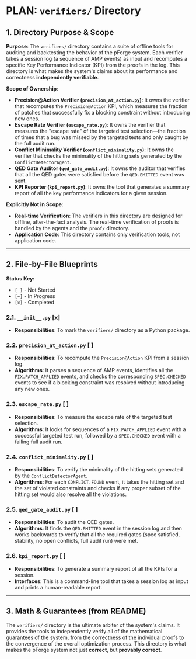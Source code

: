 # PLAN: `verifiers/` Directory

## 1. Directory Purpose & Scope

**Purpose**: The `verifiers/` directory contains a suite of offline tools for auditing and backtesting the behavior of the pForge system. Each verifier takes a session log (a sequence of AMP events) as input and recomputes a specific Key Performance Indicator (KPI) from the proofs in the log. This directory is what makes the system's claims about its performance and correctness **independently verifiable**.

**Scope of Ownership**:

*   **Precision@Action Verifier (`precision_at_action.py`)**: It owns the verifier that recomputes the `Precision@Action` KPI, which measures the fraction of patches that successfully fix a blocking constraint without introducing new ones.
*   **Escape Rate Verifier (`escape_rate.py`)**: It owns the verifier that measures the "escape rate" of the targeted test selection—the fraction of times that a bug was missed by the targeted tests and only caught by the full audit run.
*   **Conflict Minimality Verifier (`conflict_minimality.py`)**: It owns the verifier that checks the minimality of the hitting sets generated by the `ConflictDetectorAgent`.
*   **QED Gate Auditor (`qed_gate_audit.py`)**: It owns the auditor that verifies that all the QED gates were satisfied before the `QED.EMITTED` event was sent.
*   **KPI Reporter (`kpi_report.py`)**: It owns the tool that generates a summary report of all the key performance indicators for a given session.

**Explicitly Not in Scope**:

*   **Real-time Verification**: The verifiers in this directory are designed for offline, after-the-fact analysis. The real-time verification of proofs is handled by the agents and the `proof/` directory.
*   **Application Code**: This directory contains only verification tools, not application code.

---

## 2. File-by-File Blueprints

**Status Key:**
*   `[ ]` - Not Started
*   `[~]` - In Progress
*   `[x]` - Completed

### 2.1. `__init__.py` [x]

*   **Responsibilities**: To mark the `verifiers/` directory as a Python package.

### 2.2. `precision_at_action.py` [ ]

*   **Responsibilities**: To recompute the `Precision@Action` KPI from a session log.
*   **Algorithms**: It parses a sequence of AMP events, identifies all the `FIX.PATCH_APPLIED` events, and checks the corresponding `SPEC.CHECKED` events to see if a blocking constraint was resolved without introducing any new ones.

### 2.3. `escape_rate.py` [ ]

*   **Responsibilities**: To measure the escape rate of the targeted test selection.
*   **Algorithms**: It looks for sequences of a `FIX.PATCH_APPLIED` event with a successful targeted test run, followed by a `SPEC.CHECKED` event with a failing full audit run.

### 2.4. `conflict_minimality.py` [ ]

*   **Responsibilities**: To verify the minimality of the hitting sets generated by the `ConflictDetectorAgent`.
*   **Algorithms**: For each `CONFLICT.FOUND` event, it takes the hitting set and the set of violated constraints and checks if any proper subset of the hitting set would also resolve all the violations.

### 2.5. `qed_gate_audit.py` [ ]

*   **Responsibilities**: To audit the QED gates.
*   **Algorithms**: It finds the `QED.EMITTED` event in the session log and then works backwards to verify that all the required gates (spec satisfied, stability, no open conflicts, full audit run) were met.

### 2.6. `kpi_report.py` [ ]

*   **Responsibilities**: To generate a summary report of all the KPIs for a session.
*   **Interfaces**: This is a command-line tool that takes a session log as input and prints a human-readable report.

---

## 3. Math & Guarantees (from README)

The `verifiers/` directory is the ultimate arbiter of the system's claims. It provides the tools to independently verify all of the mathematical guarantees of the system, from the correctness of the individual proofs to the convergence of the overall optimization process. This directory is what makes the pForge system not just **correct**, but **provably correct**.
